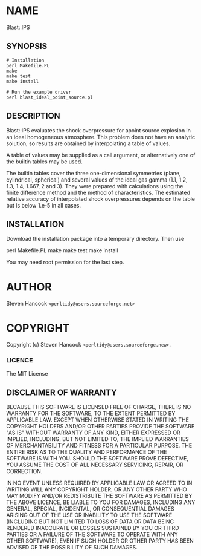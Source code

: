 # NAME

Blast::IPS

## SYNOPSIS

    # Installation
    perl Makefile.PL
    make
    make test
    make install

    # Run the example driver
    perl blast_ideal_point_source.pl


## DESCRIPTION

Blast::IPS evaluates the shock overpressure for apoint source explosion in an ideal
homogeneous atmosphere.  This problem does not have an analytic solution, so
results are obtained by interpolating a table of values.

A table of values may be supplied as a call argument, or alternatively one of
the builtin tables may be used.  

The builtin tables cover the three one-dimensional symmetries (plane,
cylindrical, spherical) and several values of the ideal gas gamma (1.1, 1.2,
1.3, 1.4, 1.667, 2 and 3).  They were prepared with calculations using the
finite difference method and the method of characteristics.  The estimated
relative accuracy of interpolated shock overpressures depends on the table but
is below 1.e-5 in all cases.


## INSTALLATION

Download the installation package into a temporary directory.  Then use

   perl Makefile.PL
   make
   make test
   make install

You may need root permission for the last step.


# AUTHOR

Steven Hancock  `<perltidy@users.sourceforge.net>`

# COPYRIGHT

Copyright (c) Steven Hancock `<perltidy@users.sourceforge.new>`.

### LICENCE

The MIT License

## DISCLAIMER OF WARRANTY

BECAUSE THIS SOFTWARE IS LICENSED FREE OF CHARGE, THERE IS NO WARRANTY
FOR THE SOFTWARE, TO THE EXTENT PERMITTED BY APPLICABLE LAW. EXCEPT WHEN
OTHERWISE STATED IN WRITING THE COPYRIGHT HOLDERS AND/OR OTHER PARTIES
PROVIDE THE SOFTWARE "AS IS" WITHOUT WARRANTY OF ANY KIND, EITHER
EXPRESSED OR IMPLIED, INCLUDING, BUT NOT LIMITED TO, THE IMPLIED
WARRANTIES OF MERCHANTABILITY AND FITNESS FOR A PARTICULAR PURPOSE. THE
ENTIRE RISK AS TO THE QUALITY AND PERFORMANCE OF THE SOFTWARE IS WITH
YOU. SHOULD THE SOFTWARE PROVE DEFECTIVE, YOU ASSUME THE COST OF ALL
NECESSARY SERVICING, REPAIR, OR CORRECTION.

IN NO EVENT UNLESS REQUIRED BY APPLICABLE LAW OR AGREED TO IN WRITING
WILL ANY COPYRIGHT HOLDER, OR ANY OTHER PARTY WHO MAY MODIFY AND/OR
REDISTRIBUTE THE SOFTWARE AS PERMITTED BY THE ABOVE LICENCE, BE
LIABLE TO YOU FOR DAMAGES, INCLUDING ANY GENERAL, SPECIAL, INCIDENTAL,
OR CONSEQUENTIAL DAMAGES ARISING OUT OF THE USE OR INABILITY TO USE
THE SOFTWARE (INCLUDING BUT NOT LIMITED TO LOSS OF DATA OR DATA BEING
RENDERED INACCURATE OR LOSSES SUSTAINED BY YOU OR THIRD PARTIES OR A
FAILURE OF THE SOFTWARE TO OPERATE WITH ANY OTHER SOFTWARE), EVEN IF
SUCH HOLDER OR OTHER PARTY HAS BEEN ADVISED OF THE POSSIBILITY OF
SUCH DAMAGES.
